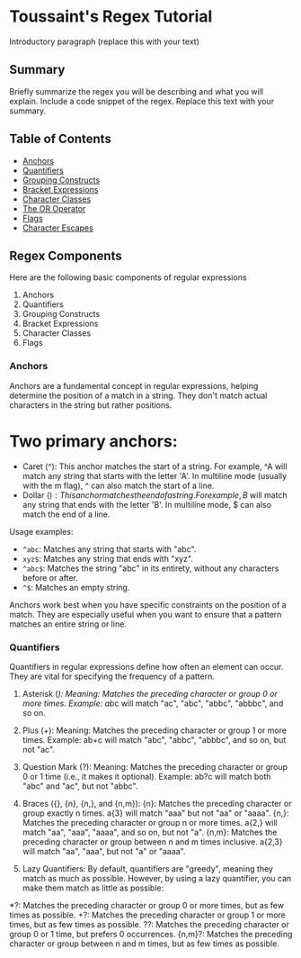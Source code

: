 # Toussaint's Regex Tutorial


Introductory paragraph (replace this with your text)


## Summary


Briefly summarize the regex you will be describing and what you will explain. Include a code snippet of the regex. Replace this text with your summary.

## Table of Contents


- [Anchors](#anchors)
- [Quantifiers](#quantifiers)
- [Grouping Constructs](#grouping-constructs)
- [Bracket Expressions](#bracket-expressions)
- [Character Classes](#character-classes)
- [The OR Operator](#the-or-operator)
- [Flags](#flags)
- [Character Escapes](#character-escapes)

## Regex Components
Here are the following basic components of regular expressions
1. Anchors
2. Quantifiers
3. Grouping Constructs
4. Bracket Expressions
5. Character Classes
6. Flags


### Anchors
 Anchors are a fundamental concept in regular expressions, helping determine the position of a match in a string. They don't match actual characters in the string but rather positions.

 # Two primary anchors:
- Caret (^):
This anchor matches the start of a string.
For example, ^A will match any string that starts with the letter 'A'.
In multiline mode (usually with the m flag), ^ can also match the start of a line.
- Dollar ($):
This anchor matches the end of a string.
For example, B$ will match any string that ends with the letter 'B'.
In multiline mode, $ can also match the end of a line.

Usage examples:
- `^abc`: Matches any string that starts with "abc".
- `xyz$`: Matches any string that ends with "xyz".
- `^abc$`: Matches the string "abc" in its entirety, without any characters before or after.
- `^$`: Matches an empty string.

Anchors work best when you have specific constraints on the position of a match. They are especially useful when you want to ensure that a pattern matches an entire string or line.


### Quantifiers
Quantifiers in regular expressions define how often an element can occur. They are vital for specifying the frequency of a pattern.

1. Asterisk (*):
Meaning: Matches the preceding character or group 0 or more times.
Example:
ab*c will match "ac", "abc", "abbc", "abbbc", and so on.

2. Plus (+):
Meaning: Matches the preceding character or group 1 or more times.
Example:
ab+c will match "abc", "abbc", "abbbc", and so on, but not "ac".

3. Question Mark (?):
Meaning: Matches the preceding character or group 0 or 1 time (i.e., it makes it optional).
Example:
ab?c will match both "abc" and "ac", but not "abbc".

4. Braces ({}, {n}, {n,}, and {n,m}):
{n}: Matches the preceding character or group exactly n times.
a{3} will match "aaa" but not "aa" or "aaaa".
{n,}: Matches the preceding character or group n or more times.
a{2,} will match "aa", "aaa", "aaaa", and so on, but not "a".
{n,m}: Matches the preceding character or group between n and m times inclusive.
a{2,3} will match "aa", "aaa", but not "a" or "aaaa".

5. Lazy Quantifiers:
By default, quantifiers are "greedy", meaning they match as much as possible. However, by using a lazy quantifier, you can make them match as little as possible:

*?: Matches the preceding character or group 0 or more times, but as few times as possible.
+?: Matches the preceding character or group 1 or more times, but as few times as possible.
??: Matches the preceding character or group 0 or 1 time, but prefers 0 occurrences.
{n,m}?: Matches the preceding character or group between n and m times, but as few times as possible.